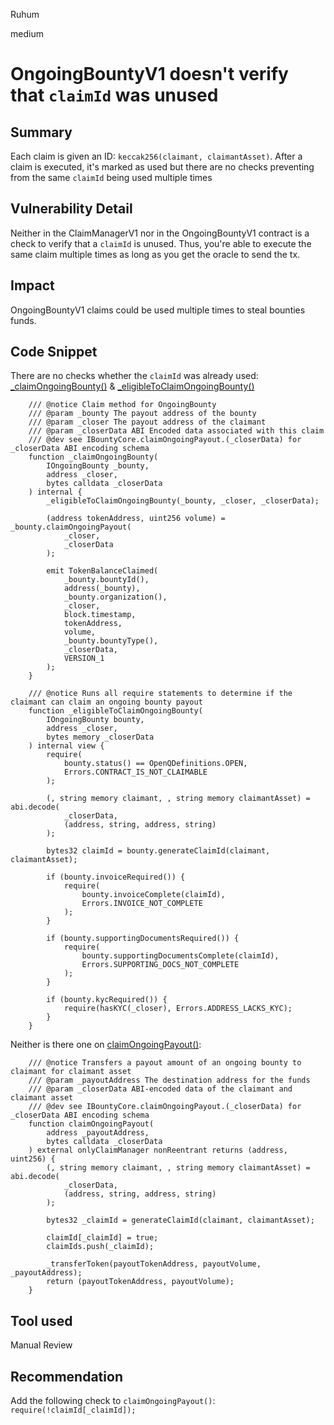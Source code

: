 Ruhum

medium

# OngoingBountyV1 doesn't verify that `claimId` was unused

## Summary
Each claim is given an ID: `keccak256(claimant, claimantAsset)`. After a claim is executed, it's marked as used but there are no checks preventing from the same `claimId` being used multiple times
## Vulnerability Detail
Neither in the ClaimManagerV1 nor in the OngoingBountyV1 contract is a check to verify that a `claimId` is unused. Thus, you're able to execute the same claim multiple times as long as you get the oracle to send the tx.

## Impact
OngoingBountyV1 claims could be used multiple times to steal bounties funds.

## Code Snippet
There are no checks whether the `claimId` was already used: [_claimOngoingBounty()](https://github.com/sherlock-audit/2023-02-openq/blob/main/contracts/ClaimManager/Implementations/ClaimManagerV1.sol#L173) & [_eligibleToClaimOngoingBounty()](https://github.com/sherlock-audit/2023-02-openq/blob/main/contracts/ClaimManager/Implementations/ClaimManagerV1.sol#L456)
```sol
    /// @notice Claim method for OngoingBounty
    /// @param _bounty The payout address of the bounty
    /// @param _closer The payout address of the claimant
    /// @param _closerData ABI Encoded data associated with this claim
    /// @dev see IBountyCore.claimOngoingPayout.(_closerData) for _closerData ABI encoding schema
    function _claimOngoingBounty(
        IOngoingBounty _bounty,
        address _closer,
        bytes calldata _closerData
    ) internal {
        _eligibleToClaimOngoingBounty(_bounty, _closer, _closerData);

        (address tokenAddress, uint256 volume) = _bounty.claimOngoingPayout(
            _closer,
            _closerData
        );

        emit TokenBalanceClaimed(
            _bounty.bountyId(),
            address(_bounty),
            _bounty.organization(),
            _closer,
            block.timestamp,
            tokenAddress,
            volume,
            _bounty.bountyType(),
            _closerData,
            VERSION_1
        );
    }
    
    /// @notice Runs all require statements to determine if the claimant can claim an ongoing bounty payout
    function _eligibleToClaimOngoingBounty(
        IOngoingBounty bounty,
        address _closer,
        bytes memory _closerData
    ) internal view {
        require(
            bounty.status() == OpenQDefinitions.OPEN,
            Errors.CONTRACT_IS_NOT_CLAIMABLE
        );

        (, string memory claimant, , string memory claimantAsset) = abi.decode(
            _closerData,
            (address, string, address, string)
        );

        bytes32 claimId = bounty.generateClaimId(claimant, claimantAsset);

        if (bounty.invoiceRequired()) {
            require(
                bounty.invoiceComplete(claimId),
                Errors.INVOICE_NOT_COMPLETE
            );
        }

        if (bounty.supportingDocumentsRequired()) {
            require(
                bounty.supportingDocumentsComplete(claimId),
                Errors.SUPPORTING_DOCS_NOT_COMPLETE
            );
        }

        if (bounty.kycRequired()) {
            require(hasKYC(_closer), Errors.ADDRESS_LACKS_KYC);
        }
    }
```

Neither is there one on [claimOngoingPayout()](https://github.com/sherlock-audit/2023-02-openq/blob/main/contracts/Bounty/Implementations/OngoingBountyV1.sol#L96):
```sol
    /// @notice Transfers a payout amount of an ongoing bounty to claimant for claimant asset
    /// @param _payoutAddress The destination address for the funds
    /// @param _closerData ABI-encoded data of the claimant and claimant asset
    /// @dev see IBountyCore.claimOngoingPayout.(_closerData) for _closerData ABI encoding schema
    function claimOngoingPayout(
        address _payoutAddress,
        bytes calldata _closerData
    ) external onlyClaimManager nonReentrant returns (address, uint256) {
        (, string memory claimant, , string memory claimantAsset) = abi.decode(
            _closerData,
            (address, string, address, string)
        );

        bytes32 _claimId = generateClaimId(claimant, claimantAsset);

        claimId[_claimId] = true;
        claimIds.push(_claimId);

        _transferToken(payoutTokenAddress, payoutVolume, _payoutAddress);
        return (payoutTokenAddress, payoutVolume);
    }
```

## Tool used

Manual Review

## Recommendation
Add the following check to `claimOngoingPayout()`: `require(!claimId[_claimId]);`
